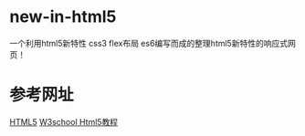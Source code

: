 # new-in-html5
一个利用html5新特性 css3 flex布局 es6编写而成的整理html5新特性的响应式网页！
# 参考网址
[HTML5](https://developer.mozilla.org/zh-CN/docs/Web/Guide/HTML/HTML5)
[W3school Html5教程](http://www.w3school.com.cn/html5/index.asp)
